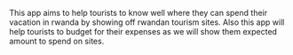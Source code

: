This app aims to help tourists to know well where they can spend their vacation in rwanda by showing off rwandan tourism sites.
Also this app will help tourists to budget for their expenses as we will show them expected amount to spend on sites.
